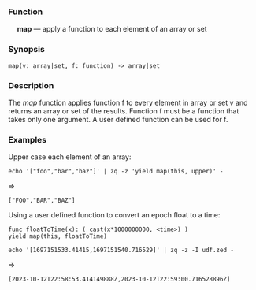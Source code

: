 ### Function

&emsp; **map** &mdash; apply a function to each element of an array or set

### Synopsis

```
map(v: array|set, f: function) -> array|set
```

### Description

The _map_ function applies function f to every element in array or set v and
returns an array or set of the results. Function f must be a function that takes
only one argument. A user defined function can be used for f.

### Examples

Upper case each element of an array:

```mdtest-command
echo '["foo","bar","baz"]' | zq -z 'yield map(this, upper)' -
```
=>
```mdtest-output
["FOO","BAR","BAZ"]
```

Using a user defined function to convert an epoch float to a time:

```mdtest-input udf.zed
func floatToTime(x): ( cast(x*1000000000, <time>) )
yield map(this, floatToTime)
```

```mdtest-command
echo '[1697151533.41415,1697151540.716529]' | zq -z -I udf.zed -
```
=>
```mdtest-output
[2023-10-12T22:58:53.414149888Z,2023-10-12T22:59:00.716528896Z]
```
